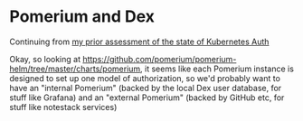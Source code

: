 # Pomerium and Dex

Continuing from [my prior assessment of the state of Kubernetes Auth](03f16164-12f0-48ac-9883-8923a229393a.md)

Okay, so looking at https://github.com/pomerium/pomerium-helm/tree/master/charts/pomerium, it seems like each Pomerium instance is designed to set up one model of authorization, so we'd probably want to have an "internal Pomerium" (backed by the local Dex user database, for stuff like Grafana) and an "external Pomerium" (backed by GitHub etc, for stuff like notestack services)
